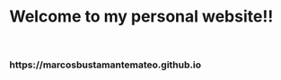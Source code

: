 <h1><b>Welcome to my personal website!!</b></h1><br>
<h3>https://marcosbustamantemateo.github.io</h3>
